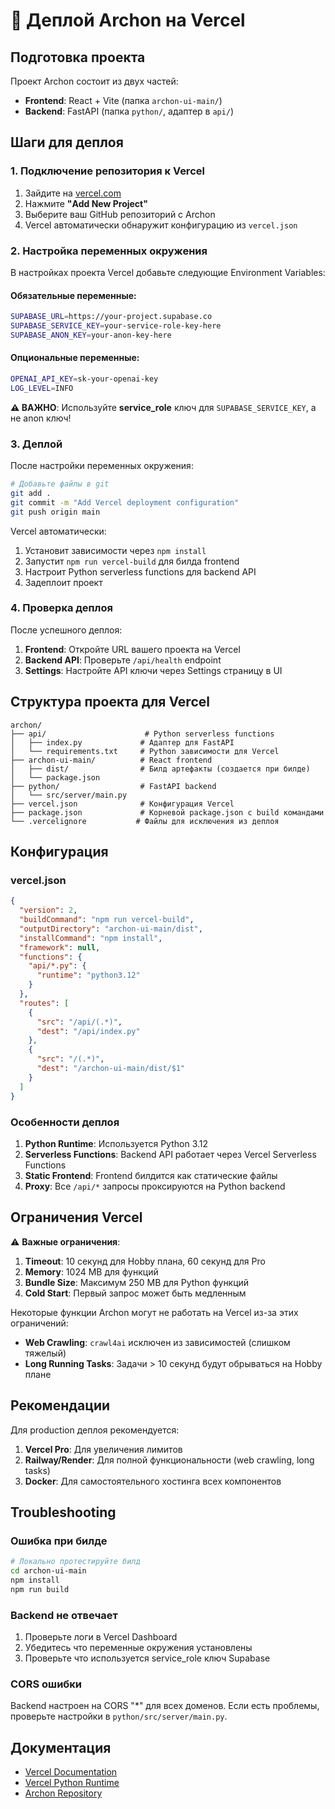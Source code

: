 # 🚀 Деплой Archon на Vercel

## Подготовка проекта

Проект Archon состоит из двух частей:
- **Frontend**: React + Vite (папка `archon-ui-main/`)
- **Backend**: FastAPI (папка `python/`, адаптер в `api/`)

## Шаги для деплоя

### 1. Подключение репозитория к Vercel

1. Зайдите на [vercel.com](https://vercel.com)
2. Нажмите **"Add New Project"**
3. Выберите ваш GitHub репозиторий с Archon
4. Vercel автоматически обнаружит конфигурацию из `vercel.json`

### 2. Настройка переменных окружения

В настройках проекта Vercel добавьте следующие Environment Variables:

#### Обязательные переменные:
```bash
SUPABASE_URL=https://your-project.supabase.co
SUPABASE_SERVICE_KEY=your-service-role-key-here
SUPABASE_ANON_KEY=your-anon-key-here
```

#### Опциональные переменные:
```bash
OPENAI_API_KEY=sk-your-openai-key
LOG_LEVEL=INFO
```

**⚠️ ВАЖНО**: Используйте **service_role** ключ для `SUPABASE_SERVICE_KEY`, а не anon ключ!

### 3. Деплой

После настройки переменных окружения:

```bash
# Добавьте файлы в git
git add .
git commit -m "Add Vercel deployment configuration"
git push origin main
```

Vercel автоматически:
1. Установит зависимости через `npm install`
2. Запустит `npm run vercel-build` для билда frontend
3. Настроит Python serverless functions для backend API
4. Задеплоит проект

### 4. Проверка деплоя

После успешного деплоя:

1. **Frontend**: Откройте URL вашего проекта на Vercel
2. **Backend API**: Проверьте `/api/health` endpoint
3. **Settings**: Настройте API ключи через Settings страницу в UI

## Структура проекта для Vercel

```
archon/
├── api/                      # Python serverless functions
│   ├── index.py             # Адаптер для FastAPI
│   └── requirements.txt     # Python зависимости для Vercel
├── archon-ui-main/          # React frontend
│   ├── dist/                # Билд артефакты (создается при билде)
│   └── package.json
├── python/                  # FastAPI backend
│   └── src/server/main.py
├── vercel.json              # Конфигурация Vercel
├── package.json             # Корневой package.json с build командами
└── .vercelignore           # Файлы для исключения из деплоя
```

## Конфигурация

### vercel.json

```json
{
  "version": 2,
  "buildCommand": "npm run vercel-build",
  "outputDirectory": "archon-ui-main/dist",
  "installCommand": "npm install",
  "framework": null,
  "functions": {
    "api/*.py": {
      "runtime": "python3.12"
    }
  },
  "routes": [
    {
      "src": "/api/(.*)",
      "dest": "/api/index.py"
    },
    {
      "src": "/(.*)",
      "dest": "/archon-ui-main/dist/$1"
    }
  ]
}
```

### Особенности деплоя

1. **Python Runtime**: Используется Python 3.12
2. **Serverless Functions**: Backend API работает через Vercel Serverless Functions
3. **Static Frontend**: Frontend билдится как статические файлы
4. **Proxy**: Все `/api/*` запросы проксируются на Python backend

## Ограничения Vercel

⚠️ **Важные ограничения**:

1. **Timeout**: 10 секунд для Hobby плана, 60 секунд для Pro
2. **Memory**: 1024 MB для функций
3. **Bundle Size**: Максимум 250 MB для Python функций
4. **Cold Start**: Первый запрос может быть медленным

Некоторые функции Archon могут не работать на Vercel из-за этих ограничений:
- **Web Crawling**: `crawl4ai` исключен из зависимостей (слишком тяжелый)
- **Long Running Tasks**: Задачи > 10 секунд будут обрываться на Hobby плане

## Рекомендации

Для production деплоя рекомендуется:

1. **Vercel Pro**: Для увеличения лимитов
2. **Railway/Render**: Для полной функциональности (web crawling, long tasks)
3. **Docker**: Для самостоятельного хостинга всех компонентов

## Troubleshooting

### Ошибка при билде

```bash
# Локально протестируйте билд
cd archon-ui-main
npm install
npm run build
```

### Backend не отвечает

1. Проверьте логи в Vercel Dashboard
2. Убедитесь что переменные окружения установлены
3. Проверьте что используется service_role ключ Supabase

### CORS ошибки

Backend настроен на CORS "*" для всех доменов. Если есть проблемы, проверьте настройки в `python/src/server/main.py`.

## Документация

- [Vercel Documentation](https://vercel.com/docs)
- [Vercel Python Runtime](https://vercel.com/docs/functions/runtimes/python)
- [Archon Repository](https://github.com/coleam00/Archon)
